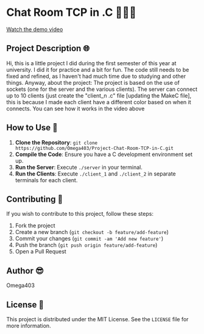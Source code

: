 # Chat Room TCP in .C 👨‍💻💬​

[Watch the demo video](https://github.com/Omega403/Project-Chat-Room-TCP-in-C/assets/168663678/df6c2ff0-3978-4d64-ba76-9f188c309228)

## Project Description 🌐​

Hi, this is a little project I did during the first semester of this year at university. I did it for practice and a bit for fun. The code still needs to be fixed and refined, as I haven't had much time due to studying and other things. 
Anyway, about the project: The project is based on the use of sockets (one for the server and the various clients). The server can connect up to 10 clients (just create the "client_n .c" file [updating the MakeC file], this is because I made each client have a different color based on when it connects. 
You can see how it works in the video above

## How to Use 📍​

1. **Clone the Repository**: `git clone https://github.com/Omega403/Project-Chat-Room-TCP-in-C.git`
2. **Compile the Code**: Ensure you have a C development environment set up.
3. **Run the Server**: Execute `./server` in your terminal.
4. **Run the Clients**: Execute `./client_1` and `./client_2` in separate terminals for each client.


## Contributing 📍​

If you wish to contribute to this project, follow these steps:

1. Fork the project
2. Create a new branch (`git checkout -b feature/add-feature`)
3. Commit your changes (`git commit -am 'Add new feature'`)
4. Push the branch (`git push origin feature/add-feature`)
5. Open a Pull Request

## Author 😎​

Omega403

## License 🧾

This project is distributed under the MIT License. See the `LICENSE` file for more information.
